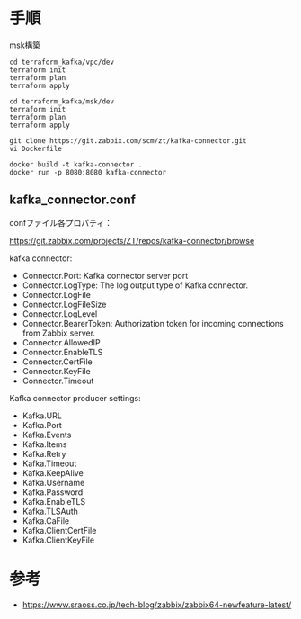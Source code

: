 # 手順

msk構築
```
cd terraform_kafka/vpc/dev
terraform init
terraform plan
terraform apply

cd terraform_kafka/msk/dev
terraform init
terraform plan
terraform apply
```

```
git clone https://git.zabbix.com/scm/zt/kafka-connector.git
vi Dockerfile

docker build -t kafka-connector .
docker run -p 8080:8080 kafka-connector
```


## kafka_connector.conf

confファイル各プロパティ：

https://git.zabbix.com/projects/ZT/repos/kafka-connector/browse

kafka connector:

- Connector.Port: Kafka connector server port
- Connector.LogType: The log output type of Kafka connector.
- Connector.LogFile
- Connector.LogFileSize
- Connector.LogLevel
- Connector.BearerToken: Authorization token for incoming connections from Zabbix server.
- Connector.AllowedIP
- Connector.EnableTLS
- Connector.CertFile
- Connector.KeyFile
- Connector.Timeout

Kafka connector producer settings:

- Kafka.URL
- Kafka.Port
- Kafka.Events
- Kafka.Items
- Kafka.Retry
- Kafka.Timeout
- Kafka.KeepAlive
- Kafka.Username
- Kafka.Password
- Kafka.EnableTLS
- Kafka.TLSAuth
- Kafka.CaFile
- Kafka.ClientCertFile
- Kafka.ClientKeyFile

# 参考

- https://www.sraoss.co.jp/tech-blog/zabbix/zabbix64-newfeature-latest/
